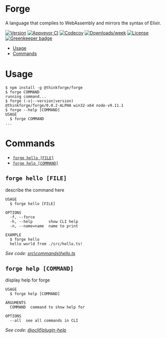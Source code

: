 Forge
=====

A language that compiles to WebAssembly and mirrors the syntax of Elixir.

[![Version](https://img.shields.io/npm/v/@thinkforge/forge.svg)](https://www.npmjs.com/package/@thinkforge/forge)
[![Appveyor CI](https://ci.appveyor.com/api/projects/status/github/ThinkForge/forge?branch=master&svg=true)](https://ci.appveyor.com/project/ThinkForge/forge/branch/master)
[![Codecov](https://codecov.io/gh/ThinkForge/forge/branch/master/graph/badge.svg)](https://codecov.io/gh/ThinkForge/forge)
[![Downloads/week](https://img.shields.io/npm/dw/thinkforge/forge.svg)](https://www.npmjs.com/package/@thinkforge/forge)
[![License](https://img.shields.io/npm/l/@thinkforge/forge.svg)](https://github.com/ThinkForge/forge/blob/master/package.json)
[![Greenkeeper badge](https://badges.greenkeeper.io/ThinkForge/Forge.svg)](https://greenkeeper.io/)

<!-- toc -->
* [Usage](#usage)
* [Commands](#commands)
<!-- tocstop -->

# Usage
<!-- usage -->
```sh-session
$ npm install -g @thinkforge/forge
$ forge COMMAND
running command...
$ forge (-v|--version|version)
@thinkforge/forge/0.0.2-ALPHA win32-x64 node-v9.11.1
$ forge --help [COMMAND]
USAGE
  $ forge COMMAND
...
```

# Commands
<!-- commands -->
* [`forge hello [FILE]`](#forge-hello-file)
* [`forge help [COMMAND]`](#forge-help-command)

## `forge hello [FILE]`

describe the command here

```
USAGE
  $ forge hello [FILE]

OPTIONS
  -f, --force
  -h, --help       show CLI help
  -n, --name=name  name to print

EXAMPLE
  $ forge hello
  hello world from ./src/hello.ts!
```

_See code: [src\commands\hello.ts](https://github.com/ThinkForge/forge/blob/v0.0.2-ALPHA/src\commands\hello.ts)_

## `forge help [COMMAND]`

display help for forge

```
USAGE
  $ forge help [COMMAND]

ARGUMENTS
  COMMAND  command to show help for

OPTIONS
  --all  see all commands in CLI
```

_See code: [@oclif/plugin-help](https://github.com/oclif/plugin-help/blob/v2.0.5/src\commands\help.ts)_
<!-- commandsstop -->
